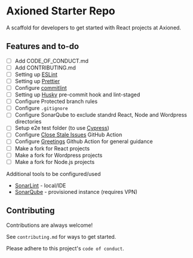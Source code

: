 
# Axioned Starter Repo

A scaffold for developers to get started with React projects at Axioned.


## Features and to-do

- [ ] Add CODE_OF_CONDUCT.md
- [ ] Add CONTRIBUTING.md
- [ ] Setting up [ESLint](https://eslint.org/)
- [ ] Setting up [Prettier](https://prettier.io/)
- [ ] Configure [commitlint](https://github.com/conventional-changelog/commitlint)
- [ ] Setting up [Husky](https://github.com/typicode/husky) pre-commit hook and lint-staged
- [ ] Configure Protected branch rules
- [ ] Configure `.gitignore`
- [ ] Configure SonarQube to exclude standrd React, Node and Wordpress directories
- [ ] Setup e2e test folder (to use [Cypress](https://www.cypress.io/))
- [ ] Configure [Close Stale Issues](https://github.com/marketplace/actions/close-stale-issues) GitHub Action
- [ ] Configure [Greetings](https://github.com/actions/starter-workflows/blob/main/automation/greetings.yml) Github Action for general guidance
- [ ] Make a fork for React projects
- [ ] Make a fork for Wordpress projects
- [ ] Make a fork for Node.js projects

Additional tools to be configured/used
- [SonarLint](https://www.sonarlint.org/) - local/IDE
- [SonarQube](https://www.sonarqube.org/) - provisioned instance (requires VPN)

## Contributing

Contributions are always welcome!

See `contributing.md` for ways to get started.

Please adhere to this project's `code of conduct`.
